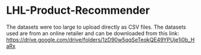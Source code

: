 # LHL-Product-Recommender

The datasets were too large to upload directly as CSV files. 
The datasets used are from an online retailer and can be downloaded from this link: https://drive.google.com/drive/folders/1zD90w5qqSeTeqkQE49YPUje1i0b_HaRx
